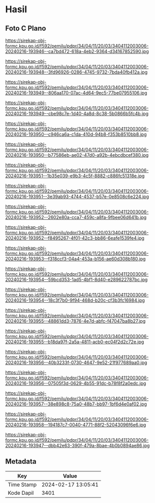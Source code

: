 # Hasil

## Foto C Plano

https://sirekap-obj-formc.kpu.go.id/f592/pemilu/pdpr/34/04/11/20/03/3404112003006-20240216-193946--ca7bd472-618a-4eb2-9364-d34167852590.jpg

https://sirekap-obj-formc.kpu.go.id/f592/pemilu/pdpr/34/04/11/20/03/3404112003006-20240216-193948--3fd96926-0286-4745-9732-7bda40fb412a.jpg

https://sirekap-obj-formc.kpu.go.id/f592/pemilu/pdpr/34/04/11/20/03/3404112003006-20240216-193949--806aa170-07ac-4d64-9ec5-77be07955106.jpg

https://sirekap-obj-formc.kpu.go.id/f592/pemilu/pdpr/34/04/11/20/03/3404112003006-20240216-193949--cbe98c7e-1d40-4a8d-8c38-5b0866b5fc4b.jpg

https://sirekap-obj-formc.kpu.go.id/f592/pemilu/pdpr/34/04/11/20/03/3404112003006-20240216-193950--c946ca6a-c1da-410d-94b8-f353b8510bb8.jpg

https://sirekap-obj-formc.kpu.go.id/f592/pemilu/pdpr/34/04/11/20/03/3404112003006-20240216-193950--b77586eb-ae02-47d0-a92b-4ebcdbcef380.jpg

https://sirekap-obj-formc.kpu.go.id/f592/pemilu/pdpr/34/04/11/20/03/3404112003006-20240216-193951--1b35e039-e9b3-4c5f-8882-c886fc51318e.jpg

https://sirekap-obj-formc.kpu.go.id/f592/pemilu/pdpr/34/04/11/20/03/3404112003006-20240216-193951--3e39ab93-4744-4537-b57e-0e8508c6e224.jpg

https://sirekap-obj-formc.kpu.go.id/f592/pemilu/pdpr/34/04/11/20/03/3404112003006-20240216-193952--2602e80a-cca7-459c-a8fa-9fbee06d641b.jpg

https://sirekap-obj-formc.kpu.go.id/f592/pemilu/pdpr/34/04/11/20/03/3404112003006-20240216-193952--f8495267-4f01-42c3-bb86-6eafe1539fe4.jpg

https://sirekap-obj-formc.kpu.go.id/f592/pemilu/pdpr/34/04/11/20/03/3404112003006-20240216-193953--f318ccf3-04a4-453a-b156-ae60d308b180.jpg

https://sirekap-obj-formc.kpu.go.id/f592/pemilu/pdpr/34/04/11/20/03/3404112003006-20240216-193954--59bcd353-1ad5-4bf1-8d40-e289622787bc.jpg

https://sirekap-obj-formc.kpu.go.id/f592/pemilu/pdpr/34/04/11/20/03/3404112003006-20240216-193954--18c3f7b0-9f94-468d-b20c-cf3b3fc16984.jpg

https://sirekap-obj-formc.kpu.go.id/f592/pemilu/pdpr/34/04/11/20/03/3404112003006-20240216-193955--48861dd3-7876-4e7d-abfc-f47047ba8b27.jpg

https://sirekap-obj-formc.kpu.go.id/f592/pemilu/pdpr/34/04/11/20/03/3404112003006-20240216-193955--b18da97f-2a5a-4811-acb0-ec04f2d2c72e.jpg

https://sirekap-obj-formc.kpu.go.id/f592/pemilu/pdpr/34/04/11/20/03/3404112003006-20240216-193956--40b3233f-0730-4647-9e52-21f977689aa0.jpg

https://sirekap-obj-formc.kpu.go.id/f592/pemilu/pdpr/34/04/11/20/03/3404112003006-20240216-193956--07505f3d-0629-4b55-91dc-b78f8f2a0edc.jpg

https://sirekap-obj-formc.kpu.go.id/f592/pemilu/pdpr/34/04/11/20/03/3404112003006-20240216-193957--38e898c8-75a0-48b7-bb97-1bf6d4e0af02.jpg

https://sirekap-obj-formc.kpu.go.id/f592/pemilu/pdpr/34/04/11/20/03/3404112003006-20240216-193958--194187c7-0040-4771-88f2-52043096f6e6.jpg

https://sirekap-obj-formc.kpu.go.id/f592/pemilu/pdpr/34/04/11/20/03/3404112003006-20240216-193947--dbb42e63-390f-479a-8bae-4b0b0894ae86.jpg


## Metadata

| Key        | Value               |
| ---------- | ------------------- |
| Time Stamp | 2024-02-17 13:05:41 |
| Kode Dapil | 3401                |



